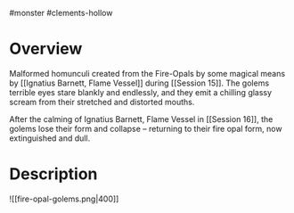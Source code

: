 #monster #clements-hollow 

# Overview

Malformed homunculi created from the Fire-Opals by some magical means by [[Ignatius Barnett, Flame Vessel]] during [[Session 15]]. The golems terrible eyes stare blankly and endlessly, and they emit a chilling glassy scream from their stretched and distorted mouths.

After the calming of Ignatius Barnett, Flame Vessel in [[Session 16]], the golems lose their form and collapse – returning to their fire opal form, now extinguished and dull.

# Description

![[fire-opal-golems.png|400]]